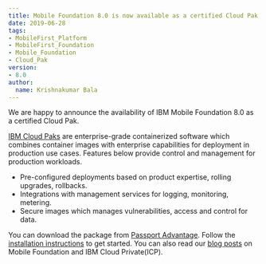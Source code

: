 ```yaml
---
title: Mobile Foundation 8.0 is now available as a certified Cloud Pak
date: 2019-06-28
tags:
- MobileFirst_Platform
- MobileFirst_Foundation
- Mobile_Foundation
- Cloud_Pak
version:
- 8.0
author:
  name: Krishnakumar Bala
---
```


We are happy to announce the availability of IBM Mobile Foundation 8.0 as a certified Cloud Pak.

[IBM Cloud Paks](https://www-01.ibm.com/support/docview.wss?uid=ibm10733271) are enterprise-grade containerized software which combines container images with enterprise capabilities for deployment in production use cases. Features below provide control and management for production workloads.

* Pre-configured deployments based on product expertise, rolling upgrades, rollbacks.
* Integrations with management services for logging, monitoring, metering.
* Secure images which manages vulnerabilities, access and control for data.

You can download the package from [Passport Advantage](https://www.ibm.com/software/passportadvantage/pao_customer.html). Follow the [installation instructions](https://mobilefirstplatform.ibmcloud.com/tutorials/en/foundation/8.0/ibmcloud/mobilefirst-server-on-icp/) to get started. You can also read our [blog posts](https://mobilefirstplatform.ibmcloud.com/blog/tag/IBM_Cloud_Private/) on Mobile Foundation and IBM Cloud Private(ICP).
